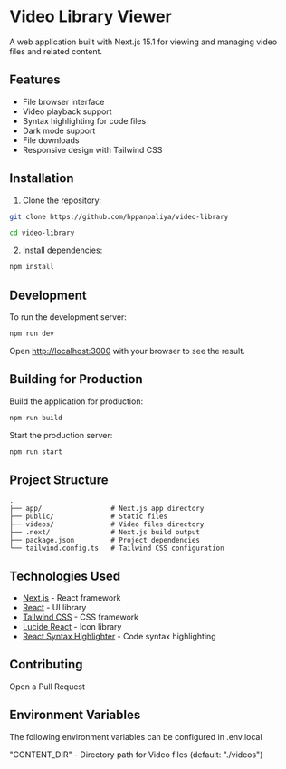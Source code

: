 # Video Library Viewer

A web application built with Next.js 15.1 for viewing and managing video files and related content.

## Features

- File browser interface
- Video playback support
- Syntax highlighting for code files
- Dark mode support
- File downloads
- Responsive design with Tailwind CSS

## Installation

1. Clone the repository:
```sh
git clone https://github.com/hppanpaliya/video-library
```

```sh
cd video-library
```

2. Install dependencies:
```sh
npm install
```

## Development

To run the development server:

```sh
npm run dev
```

Open [http://localhost:3000](http://localhost:3000) with your browser to see the result.

## Building for Production

Build the application for production:

```sh
npm run build
```

Start the production server:

```sh
npm run start
```

## Project Structure

```
.
├── app/                 # Next.js app directory
├── public/              # Static files
├── videos/              # Video files directory
├── .next/               # Next.js build output
├── package.json         # Project dependencies
└── tailwind.config.ts   # Tailwind CSS configuration
```

## Technologies Used

- [Next.js](https://nextjs.org/) - React framework
- [React](https://reactjs.org/) - UI library
- [Tailwind CSS](https://tailwindcss.com/) - CSS framework
- [Lucide React](https://lucide.dev/) - Icon library
- [React Syntax Highlighter](https://github.com/react-syntax-highlighter/react-syntax-highlighter) - Code syntax highlighting

## Contributing

Open a Pull Request

## Environment Variables

The following environment variables can be configured in .env.local

"CONTENT_DIR" - Directory path for Video files (default: "./videos")